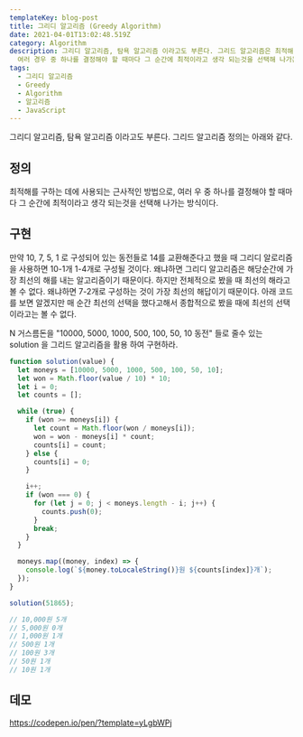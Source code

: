 ```yaml
---
templateKey: blog-post
title: 그리디 알고리즘 (Greedy Algorithm)
date: 2021-04-01T13:02:48.519Z
category: Algorithm
description: 그리디 알고리즘, 탐욕 알고리즘 이라고도 부른다. 그리드 알고리즘은 최적해를 구하는 데에 사용되는 근사적인 방법으로,
  여러 경우 중 하나를 결정해야 할 때마다 그 순간에 최적이라고 생각 되는것을 선택해 나가는 방식이다.
tags:
  - 그리디 알고리즘
  - Greedy
  - Algorithm
  - 알고리즘
  - JavaScript
---
```

그리디 알고리즘, 탐욕 알고리즘 이라고도 부른다. 그리드 알고리즘 정의는 아래와 같다.

## 정의
최적해를 구하는 데에 사용되는 근사적인 방법으로, 여러 우 중 하나를 결정해야 할 때마다 그 순간에 최적이라고 생각 되는것을 선택해 나가는 방식이다.

## 구현
만약 10, 7, 5, 1 로 구성되어 있는 동전들로 14를 교환해준다고 했을 때 그리디 알로리즘을 사용하면 10-1개 1-4개로 구성될 것이다. 왜냐하면 그리디 알고리즘은 해당순간에 가장 최선의 해를 내는 알고리즘이기 때문이다. 하지만 전체적으로 봤을 때 최선의 해라고 볼 수 없다. 왜냐하면 7-2개로 구성하는 것이 가장 최선의 해답이기 때문이다. 아래 코드를 보면 알겠지만 매 순간 최선의 선택을 했다고해서 종합적으로 봤을 때에 최선의 선택이라고는 볼 수 없다.

N 거스름돈을 "10000, 5000, 1000, 500, 100, 50, 10 동전" 들로 줄수 있는 solution 을 그리드 알고리즘을 활용 하여 구현하라.

```javascript
function solution(value) {
  let moneys = [10000, 5000, 1000, 500, 100, 50, 10];
  let won = Math.floor(value / 10) * 10;
  let i = 0;
  let counts = [];

  while (true) {
    if (won >= moneys[i]) {
      let count = Math.floor(won / moneys[i]);
      won = won - moneys[i] * count;
      counts[i] = count;
    } else {
      counts[i] = 0;
    }

    i++;
    if (won === 0) {
      for (let j = 0; j < moneys.length - i; j++) {
        counts.push(0);
      }
      break;
    }
  }

  moneys.map((money, index) => {
    console.log(`${money.toLocaleString()}원 ${counts[index]}개`);
  });
}

solution(51865);

// 10,000원 5개
// 5,000원 0개
// 1,000원 1개
// 500원 1개
// 100원 3개
// 50원 1개
// 10원 1개
```

## 데모
[
https://codepen.io/pen/?template=yLgbWPj
](
https://codepen.io/pen/?template=yLgbWPj
)
